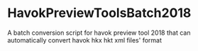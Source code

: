 # HavokPreviewToolsBatch2018
A batch conversion script for havok preview tool 2018 that can automatically convert havok hkx hkt xml files' format
